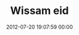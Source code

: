 ---
title: "Wissam eid"
date: 2012-07-20 19:07:59 00:00
permalink: /wissameid
twitter: ""
likes: [66,481,39,1527]
id: 1214
gravatar: "http://www.gravatar.com/avatar/e60100905539a205472f702c392947ec"
---
